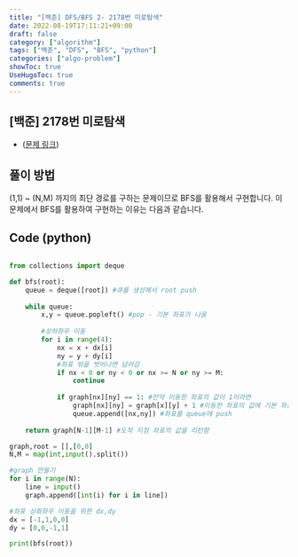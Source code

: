 ```yaml
---
title: "[백준] DFS/BFS 2- 2178번 미로탐색"
date: 2022-08-19T17:11:21+09:00
draft: false
category: ["algorithm"]
tags: ["백준", "DFS", "BFS", "python"]
categories: ["algo-problem"]
showToc: true
UseHugoToc: true
comments: true
---
```

## [백준] 2178번 미로탐색
- ([문제 링크](https://www.acmicpc.net/problem/2178))

## 풀이 방법
(1,1) ~ (N,M) 까지의 최단 경로를 구하는 문제이므로 BFS를 활용해서 구현합니다. 
이 문제에서 BFS를 활용하여 구현하는 이유는 다음과 같습니다. 

## Code (python)

```python

from collections import deque

def bfs(root):
    queue = deque([root]) #큐를 생성해서 root push
    
    while queue:
        x,y = queue.popleft() #pop - 기본 좌표가 나옴
        
        #상하좌우 이동
        for i in range(4):
            nx = x + dx[i] 
            ny = y + dy[i]
            #좌표 밖을 벗어나면 넘어감
            if nx < 0 or ny < 0 or nx >= N or ny >= M:
                continue
            
            if graph[nx][ny] == 1: #만약 이동한 좌표의 값이 1이라면
                graph[nx][ny] = graph[x][y] + 1 #이동한 좌표의 값에 기본 좌표 값에 1을 더함
                queue.append([nx,ny]) #좌표를 queue에 push
    
    return graph[N-1][M-1] #도착 지점 좌표의 값을 리턴함

graph,root = [],[0,0]
N,M = map(int,input().split())

#graph 만들기
for i in range(N):
    line = input()
    graph.append([int(i) for i in line])

#좌표 상화좌우 이동을 위한 dx,dy
dx = [-1,1,0,0] 
dy = [0,0,-1,1]

print(bfs(root))
```